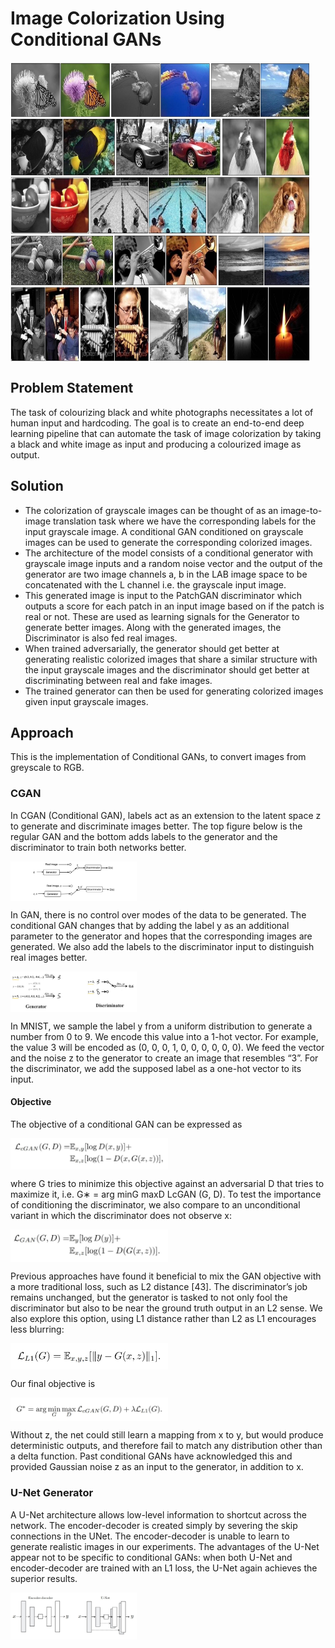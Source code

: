 # Image Colorization Using Conditional GANs

<img src="assets/vlg.jpg" width="480" height="480" align="middle">

## Problem Statement
The task of colourizing black and white photographs necessitates a lot of human input and hardcoding. The goal is to create an end-to-end deep learning pipeline that can automate the task of image colorization by taking a black and white image as input and producing a colourized image as output.

## Solution
* The colorization of grayscale images can be thought of as an image-to-image translation task where we have the corresponding labels for the input grayscale image. A conditional GAN conditioned on grayscale images can be used to generate the corresponding colorized images.
* The architecture of the model consists of a conditional generator with grayscale image inputs and a random noise vector and the output of the generator are two image channels a, b in the LAB image space to be concatenated with the L channel i.e. the grayscale input image.
* This generated image is input to the PatchGAN discriminator which outputs a score for each patch in an input image based on if the patch is real or not. These are used as learning signals for the Generator to generate better images. Along with the generated images, the Discriminator is also fed real images.
* When trained adversarially, the generator should get better at generating realistic colorized images that share a similar structure with the input grayscale images and the discriminator should get better at discriminating between real and fake images.
* The trained generator can then be used for generating colorized images given input grayscale images.

## Approach
This is the implementation of Conditional GANs, to convert images from greyscale to RGB. 

### CGAN
In CGAN (Conditional GAN), labels act as an extension to the latent space z to generate and discriminate images better. The top figure below is the regular GAN and the bottom adds labels to the generator and the discriminator to train both networks better.

<img src="assets/cgan.png" width="40%" height="40%" align="middle">

In GAN, there is no control over modes of the data to be generated. The conditional GAN changes that by adding the label y as an additional parameter to the generator and hopes that the corresponding images are generated. We also add the labels to the discriminator input to distinguish real images better.

<img src="assets/cgan_1.jpeg" width="40%" height="40%" align="middle">

In MNIST, we sample the label y from a uniform distribution to generate a number from 0 to 9. We encode this value into a 1-hot vector. For example, the value 3 will be encoded as (0, 0, 0, 1, 0, 0, 0, 0, 0, 0). We feed the vector and the noise z to the generator to create an image that resembles “3”. For the discriminator, we add the supposed label as a one-hot vector to its input.

#### Objective
The objective of a conditional GAN can be expressed as

<img src="assets/obj1.jpg" width="50%" height="10%" align="middle">

where G tries to minimize this objective against an adversarial D that tries to maximize it, i.e. G∗ = arg minG maxD LcGAN (G, D).
To test the importance of conditioning the discriminator, we also compare to an unconditional variant in which the
discriminator does not observe x:

<img src="assets/obj2.jpg" width="50%" height="10%" align="middle">

Previous approaches have found it beneficial to mix the GAN objective with a more traditional loss, such as L2 distance [43]. The discriminator’s job remains unchanged, but the generator is tasked to not only fool the discriminator but also to be near the ground  truth output in an L2 sense. We also explore this option, using L1 distance rather than L2 as L1 encourages less blurring:

<img src="assets/obj3.jpg" width="50%" height="10%" align="middle">

Our final objective is

<img src="assets/obj4.jpg" width="50%" height="10%" align="middle">

Without z, the net could still learn a mapping from x to y, but would produce deterministic outputs, and therefore fail to match any distribution other than a delta function. Past conditional GANs have acknowledged this and provided Gaussian noise z as an input to the generator, in addition to x.

### U-Net Generator
A U-Net architecture allows low-level information to shortcut across the network. The encoder-decoder is created simply by severing the skip connections in the UNet. The encoder-decoder is unable to learn to generate realistic images in our experiments. The advantages of the U-Net appear not to be specific to conditional GANs: when both U-Net and encoder-decoder are trained with an L1 loss, the U-Net again achieves the superior results.

<img src="assets/u-net.jpg" width="40%" height="40%" align="middle">
